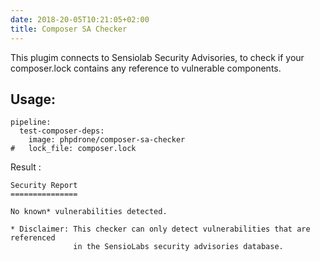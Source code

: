 ```yaml
---
date: 2018-20-05T10:21:05+02:00
title: Composer SA Checker
---
```


This plugim connects to Sensiolab Security Advisories, to check if your composer.lock
contains any reference to vulnerable components.

## Usage:

```
pipeline:
  test-composer-deps:
    image: phpdrone/composer-sa-checker
#   lock_file: composer.lock
```

Result :

```
Security Report
===============

No known* vulnerabilities detected.

* Disclaimer: This checker can only detect vulnerabilities that are referenced
              in the SensioLabs security advisories database.

```
